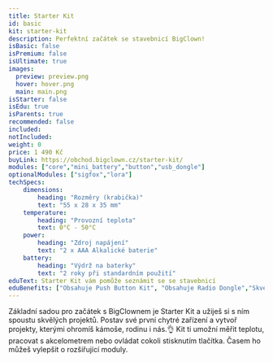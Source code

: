 ```yaml
---
title: Starter Kit
id: basic
kit: starter-kit
description: Perfektní začátek se stavebnicí BigClown!
isBasic: false
isPremium: false
isUltimate: true
images:
  preview: preview.png
  hover: hover.png
  main: main.png
isStarter: false
isEdu: true
isParents: true
recommended: false
included:
notIncluded:
weight: 0
price: 1 490 Kč
buyLink: https://obchod.bigclown.cz/starter-kit/
modules: ["core","mini_battery","button","usb_dongle"]
optionalModules: ["sigfox","lora"]
techSpecs:
    dimensions:
        heading: "Rozměry (krabička)"
        text: "55 x 28 x 35 mm"
    temperature:
        heading: "Provozní teplota"
        text: 0°C - 50°C
    power:
        heading: "Zdroj napájení"
        text: "2 x AAA Alkalické baterie"
    battery:
        heading: "Výdrž na baterky"
        text: "2 roky při standardním použití"
eduText: Starter Kit vám pomůže seznámit se se stavebnicí
eduBenefits: ["Obsahuje Push Button Kit", "Obsahuje Radio Dongle","Skvělý začátek se stavebnicí","100 dní na vyzkoušení"]
---
```


Základní sadou pro začátek s BigClownem je Starter Kit a užiješ si s ním spoustu skvělých projektů. Postav své první chytré zařízení a vytvoř projekty, kterými ohromíš kámoše, rodinu i nás.👌 Kit ti umožní měřit teplotu, pracovat s akcelometrem nebo ovládat cokoli stisknutím tlačítka. Časem ho můžeš vylepšit o rozšiřující moduly.
